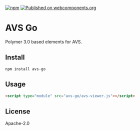 [![npm](https://img.shields.io/npm/v/avs-go.svg)](https://www.npmjs.com/package/avs-go)
[![Published on webcomponents.org](https://img.shields.io/badge/webcomponents.org-published-blue.svg)](https://www.webcomponents.org/element/avs-go)

# AVS Go

Polymer 3.0 based elements for AVS.

## Install
```
npm install avs-go
```

## Usage
```html
<script type="module" src="avs-go/avs-viewer.js"></script>
```

## License
Apache-2.0